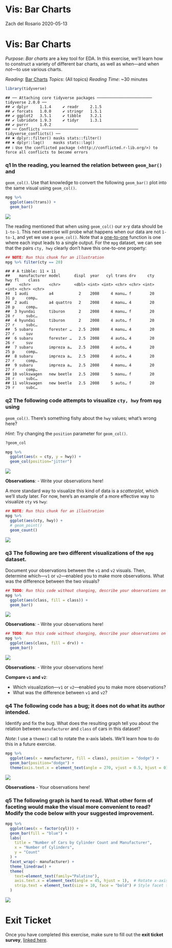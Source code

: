 Vis: Bar Charts
================
Zach del Rosario
2020-05-13

# Vis: Bar Charts

*Purpose*: *Bar charts* are a key tool for EDA. In this exercise, we’ll
learn how to construct a variety of different bar charts, as well as
when—and when *not*—to use various charts.

*Reading*: [Bar Charts](https://rstudio.cloud/learn/primers/3.2)
*Topics*: (All topics) *Reading Time*: ~30 minutes

``` r
library(tidyverse)
```

    ## ── Attaching core tidyverse packages ──────────────────────── tidyverse 2.0.0 ──
    ## ✔ dplyr     1.1.4     ✔ readr     2.1.5
    ## ✔ forcats   1.0.0     ✔ stringr   1.5.1
    ## ✔ ggplot2   3.5.1     ✔ tibble    3.2.1
    ## ✔ lubridate 1.9.3     ✔ tidyr     1.3.1
    ## ✔ purrr     1.0.2     
    ## ── Conflicts ────────────────────────────────────────── tidyverse_conflicts() ──
    ## ✖ dplyr::filter() masks stats::filter()
    ## ✖ dplyr::lag()    masks stats::lag()
    ## ℹ Use the conflicted package (<http://conflicted.r-lib.org/>) to force all conflicts to become errors

### **q1** In the reading, you learned the relation between `geom_bar()` and

`geom_col()`. Use that knowledge to convert the following `geom_bar()`
plot into the same visual using `geom_col()`.

``` r
mpg %>%
  ggplot(aes(trans)) +
  geom_bar()
```

![](d08-e-vis01-bar-charts-assignment_files/figure-gfm/q1-task-1.png)<!-- -->

The reading mentioned that when using `geom_col()` our x-y data should
be `1-to-1`. This next exercise will probe what happens when our data
are not `1-to-1`, and yet we use a `geom_col()`. Note that a
[one-to-one](https://en.wikipedia.org/wiki/Injective_function) function
is one where each input leads to a single output. For the `mpg` dataset,
we can see that the pairs `cty, hwy` clearly don’t have this one-to-one
property:

``` r
## NOTE: Run this chunk for an illustration
mpg %>% filter(cty == 20)
```

    ## # A tibble: 11 × 11
    ##    manufacturer model      displ  year   cyl trans drv     cty   hwy fl    class
    ##    <chr>        <chr>      <dbl> <int> <int> <chr> <chr> <int> <int> <chr> <chr>
    ##  1 audi         a4           2    2008     4 manu… f        20    31 p     comp…
    ##  2 audi         a4 quattro   2    2008     4 manu… 4        20    28 p     comp…
    ##  3 hyundai      tiburon      2    2008     4 manu… f        20    28 r     subc…
    ##  4 hyundai      tiburon      2    2008     4 auto… f        20    27 r     subc…
    ##  5 subaru       forester …   2.5  2008     4 manu… 4        20    27 r     suv  
    ##  6 subaru       forester …   2.5  2008     4 auto… 4        20    26 r     suv  
    ##  7 subaru       impreza a…   2.5  2008     4 auto… 4        20    25 p     comp…
    ##  8 subaru       impreza a…   2.5  2008     4 auto… 4        20    27 r     comp…
    ##  9 subaru       impreza a…   2.5  2008     4 manu… 4        20    27 r     comp…
    ## 10 volkswagen   new beetle   2.5  2008     5 manu… f        20    28 r     subc…
    ## 11 volkswagen   new beetle   2.5  2008     5 auto… f        20    29 r     subc…

### **q2** The following code attempts to visualize `cty, hwy` from `mpg` using

`geom_col()`. There’s something fishy about the `hwy` values; what’s
wrong here?

*Hint*: Try changing the `position` parameter for `geom_col()`.

``` r
?geom_col
```

``` r
mpg %>%
  ggplot(aes(x = cty, y = hwy)) +
  geom_col(position="jitter")
```

![](d08-e-vis01-bar-charts-assignment_files/figure-gfm/q2-task-1.png)<!-- -->

**Observations**: - Write your observations here!

A more standard way to visualize this kind of data is a *scatterplot*,
which we’ll study later. For now, here’s an example of a more effective
way to visualize `cty` vs `hwy`:

``` r
## NOTE: Run this chunk for an illustration
mpg %>%
  ggplot(aes(cty, hwy)) +
  # geom_point()
  geom_count()
```

![](d08-e-vis01-bar-charts-assignment_files/figure-gfm/q2-compare-1.png)<!-- -->

### **q3** The following are two different visualizations of the `mpg` dataset.

Document your observations between the `v1` and `v2` visuals. Then,
determine which—`v1` or `v2`—enabled you to make more observations. What
was the difference between the two visuals?

``` r
## TODO: Run this code without changing, describe your observations on the data
mpg %>%
  ggplot(aes(class, fill = class)) +
  geom_bar()
```

![](d08-e-vis01-bar-charts-assignment_files/figure-gfm/q4-v1-1.png)<!-- -->

**Observations**: - Write your observations here!

``` r
## TODO: Run this code without changing, describe your observations on the data
mpg %>%
  ggplot(aes(class, fill = drv)) +
  geom_bar()
```

![](d08-e-vis01-bar-charts-assignment_files/figure-gfm/q4-v2-1.png)<!-- -->

**Observations**: - Write your observations here!

**Compare `v1` and `v2`**:

- Which visualization—`v1` or `v2`—enabled you to make more
  observations?
- What was the difference between `v1` and `v2`?

### **q4** The following code has a bug; it does not do what its author intended.

Identify and fix the bug. What does the resulting graph tell you about
the relation between `manufacturer` and `class` of cars in this dataset?

*Note*: I use a `theme()` call to rotate the x-axis labels. We’ll learn
how to do this in a future exercise.

``` r
mpg %>%
  ggplot(aes(x = manufacturer, fill = class), position = "dodge") +
  geom_bar(position="dodge") +
  theme(axis.text.x = element_text(angle = 270, vjust = 0.5, hjust = 0))
```

![](d08-e-vis01-bar-charts-assignment_files/figure-gfm/q4-task-1.png)<!-- -->

**Observations** - Your observations here!

### **q5** The following graph is hard to read. What other form of faceting would make the visual more convenient to read? Modify the code below with your suggested improvement.

``` r
mpg %>%
  ggplot(aes(x = factor(cyl))) +  
  geom_bar(fill = "blue") +  
  labs(
    title = "Number of Cars by Cylinder Count and Manufacturer",
    x = "Number of Cylinders",
    y = "Count"
  ) +
  facet_wrap(~ manufacturer) +    
  theme_linedraw() +              
  theme(
    text=element_text(family="Palatino"),
    axis.text.x = element_text(angle = 45, hjust = 1),  # Rotate x-axis labels
    strip.text = element_text(size = 10, face = "bold") # Style facet titles
  )
```

![](d08-e-vis01-bar-charts-assignment_files/figure-gfm/q5-task-1.png)<!-- -->

<!-- include-exit-ticket -->

# Exit Ticket

<!-- -------------------------------------------------- -->

Once you have completed this exercise, make sure to fill out the **exit
ticket survey**, [linked
here](https://docs.google.com/forms/d/e/1FAIpQLSeuq2LFIwWcm05e8-JU84A3irdEL7JkXhMq5Xtoalib36LFHw/viewform?usp=pp_url&entry.693978880=e-vis01-bar-charts-assignment.Rmd).
